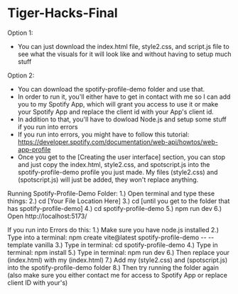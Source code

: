 # Tiger-Hacks-Final
Option 1:
  - You can just download the index.html file, style2.css, and script.js file to see what the visuals for it will look like and without having to setup much stuff

Option 2:
  - You can download the spotify-profile-demo folder and use that.
  - In order to run it, you'll either have to get in contact with me so I can add you to my Spotify App, which will grant you access to use it or make your Spotify App and replace
the client id with your App's client id.
  - In addition to that, you'll have to dowload Node.js and setup some stuff if you run into errors
  - If you run into errors, you might have to follow this tutorial: https://developer.spotify.com/documentation/web-api/howtos/web-app-profile
  - Once you get to the [Creating the user interface] section, you can stop and just copy the index.html, style2.css, and spotscript.js into
the spotify-profile-demo profile you just made.  My files (style2.css) and (spotscript.js) will just be added, they won't replace anything.

Running Spotify-Profile-Demo Folder:
1.) Open terminal and type these things:
2.) cd [Your File Location Here]
3.) cd [until you get to the folder that has spotify-profile-demo]
4.) cd spotify-profile-demo
5.) npm run dev
6.) Open http://localhost:5173/

If you run into Errors do this:
1.) Make sure you have node.js installed
2.) Type into a terminal:  npm create vite@latest spotify-profile-demo -- --template vanilla 
3.) Type in terminal:  cd spotify-profile-demo 
4.) Type in terminal:  npm install 
5.) Type in terminal:  npm run dev
6.) Then replace your (index.html) with my (index.html)
7.) Add my (style2.css) and (spotscript.js) into the spotify-profile-demo folder
8.) Then try running the folder again (also make sure you either contact me for access to Spotify App or replace client ID with your's)

